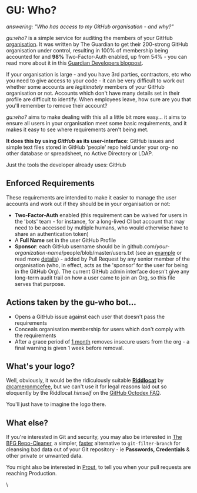 GU: Who?
========

_answering: "Who has access to my GitHub organisation - and why?"_

_gu:who?_ is a simple service for auditing the members of your GitHub
[organisation](https://github.com/blog/674-introducing-organizations).
It was written by The Guardian to get their 200-strong GitHub
organisation under control, resulting in 100% of membership being
accounted for and **98%** Two-Factor-Auth enabled, up from 54% -
you can read more about it in this
[Guardian Developers blogpost](http://www.theguardian.com/info/developer-blog/2014/apr/11/how-the-guardian-uses-github-to-audit-github).

If your organisation is large - and you have 3rd parties, contractors,
etc who you need to give access to your code - it can be very difficult
to work out whether some accounts are _legitimately_ members of
your GitHub organisation or not. Accounts which don't have many details
set in their profile are difficult to identify. When employees leave,
how sure are you that you'll remember to remove their account?

_gu:who?_ aims to make dealing with this all a little bit more easy...
it aims to ensure all users in your organisation meet some basic
requirements, and it makes it easy to see where requirements aren't
being met.

**It does this by using _GitHub_ as its user-interface:**
GitHub issues and simple text files stored in GitHub 'people' repo held
under your org- no other database or spreadsheet, no Active Directory
or LDAP.

Just the tools the developer already uses: GitHub

Enforced Requirements
--------

These requirements are intended to make it easier to manage the user
accounts and work out if they should be in your organisation or not:

* **Two-Factor-Auth** enabled (this requirement can be waived for users in the 'bots' team - for instance, for a long-lived CI bot account that may need to be accessed by multiple humans, who would otherwise have to share an authentication token)
* A **Full Name** set in the user GitHub Profile
* **Sponsor**: each GitHub username should be in github.com/_your-organization-name_/people/blob/master/users.txt (see an [example](https://github.com/gu-who-demo-org/people/blob/master/users.txt) or read more [details](people-repo.md)) - added by Pull Request by any senior member of the organisation (who, in effect, acts as the 'sponsor' for the user for being in the GitHub Org). The current GitHub admin interface doesn't give any long-term audit trail on how a user came to join an Org, so this file serves that purpose.


Actions taken by the gu-who bot...
----------------------------------

* Opens a GitHub issue against each user that doesn't pass the requirements
* Conceals organisation membership for users which don't comply with the requirements
* After a grace period of [1 month](https://github.com/guardian/gu-who/blob/master/app/lib/TerminationSchedule.scala#L28)
  removes insecure users from the org - a final warning is given 1 week before removal.


What's your logo?
-----------------

Well, obviously, it would be the ridiculously suitable 
**[Riddlocat](https://octodex.github.com/images/riddlocat.png)** by [@cameronmcefee](https://github.com/cameronmcefee), but we can't use
it for legal reasons laid out so eloquently by the Riddlocat _himself_
on the [GitHub Octodex FAQ](https://octodex.github.com/faq.html).

You'll just have to imagine the logo there.

What else?
----------

If you're interested in Git and security, you may also be interested in
[The BFG Repo-Cleaner](https://rtyley.github.io/bfg-repo-cleaner/), a 
simpler, [faster](http://youtu.be/Ir4IHzPhJuI) alternative to
`git-filter-branch` for cleansing bad data out of your Git repository -
ie **Passwords, Credentials** & other private or unwanted data.

You might also be interested in [Prout](https://www.theguardian.com/info/developer-blog/2015/feb/03/prout-is-your-pull-request-out),
to tell you when your pull requests are reaching Production.

\
